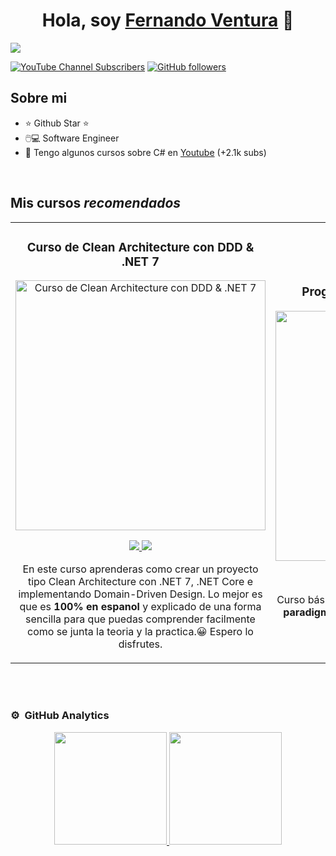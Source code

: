 <div align="center">
<h1 align="center">Hola, soy <a href="https://www.youtube.com/@ferventurart">Fernando Ventura</a> 👋</h1>
</div>
<img src="https://i.imgur.com/Tq39sdL.png">

[![YouTube Channel Subscribers](https://img.shields.io/youtube/channel/subscribers/UCL7R2b-KgnM2gNXaeiY3QAw?style=social)](https://youtube.com/ferventurart?sub_confirmation=1)
[![GitHub followers](https://img.shields.io/github/followers/ferventurart?style=social&logo=github)](https://github.com/ferventurart)


## Sobre mi
- ⭐ Github Star ⭐ 
- 🖱️💻 Software Engineer
- 🎥 Tengo algunos cursos sobre C# en [Youtube](https://youtube.com/@ferventurart?sub_confirmation=1) (+2.1k subs)
<br>

## Mis cursos *recomendados*
<table>
<tr>
<td width="50%">
<h3 align="center">Curso de Clean Architecture con DDD & .NET 7</h3>
<div align="center">
<a href="https://github.com/ferventurart/EasyPOS" target="_blank"><img src="https://i.imgur.com/g03LIbJ.png" width="400" alt="Curso de Clean Architecture con DDD & .NET 7"></a>
<p>
<a href="https://github.com/ferventurart/EasyPOS" target="_blank">
<img src="https://img.shields.io/badge/CÓDIGO-ff9?style=for-the-badge&logo=github&logoColor=black">
</a>
<a href="https://youtu.be/hCG38mYnrMc?si=n5ST9skvfAJLkU18" target="_blank">
<img src="https://img.shields.io/badge/-Youtube-green?style=for-the-badge&color=fbfc40">
</a>
</p>
<p>En este curso aprenderas como crear un proyecto tipo Clean Architecture con .NET 7, .NET Core e implementando Domain-Driven Design. Lo mejor es que es <b>100% en espanol</b> y explicado de una forma sencilla para que puedas comprender facilmente como se junta la teoria y la practica.😀 Espero lo disfrutes.</p>
</div>
                                                                                      
</td>

<td width="50%">
<br>
<h3 align="center">Programacion Orientada a Objetos</h3>
<div align="center">                                       
<a href="https://github.com/ferventurart/POO" target="_blank"><img src="https://i.imgur.com/qrVi6im.png" width="400" alt="Curso arquitectura MVVM"></a>
<br>
<p>
<a href="https://github.com/ferventurart/POO" target="_blank">
<img src="https://img.shields.io/badge/C%C3%93DIGO-80ffaa?style=for-the-badge&logo=github&logoColor=black">
</a>
<a href="https://youtube.com/playlist?list=PLOnQtvVd3KIQOcFOYqN_nRmyfYuwfR-Jv&si=1MNpgVSqns_SwFTD" target="_blank">
<img src="https://img.shields.io/badge/-Youtube-green?style=for-the-badge&color=3fFD7f">
</a>
</p>
</p>Curso básico de programación con C# explicando <strong>el paradigma</strong> de Programacion Orientada a Objetos.</p>
</div>                                                             
</table>                                                                                 
</div>
<br>
                                                                                
</div>
<br>

### ⚙️ &nbsp;GitHub Analytics

<p align="center">
<a href="https://github.com/ferventurart">
  <img height="180em" src="https://github-readme-stats-eight-theta.vercel.app/api?username=ArisGuimera&show_icons=true&theme=algolia&include_all_commits=true&count_private=true"/>
  <img height="180em" src="https://github-readme-stats-eight-theta.vercel.app/api/top-langs/?username=ArisGuimera&layout=compact&langs_count=8&theme=algolia"/>
</a>
</p>

